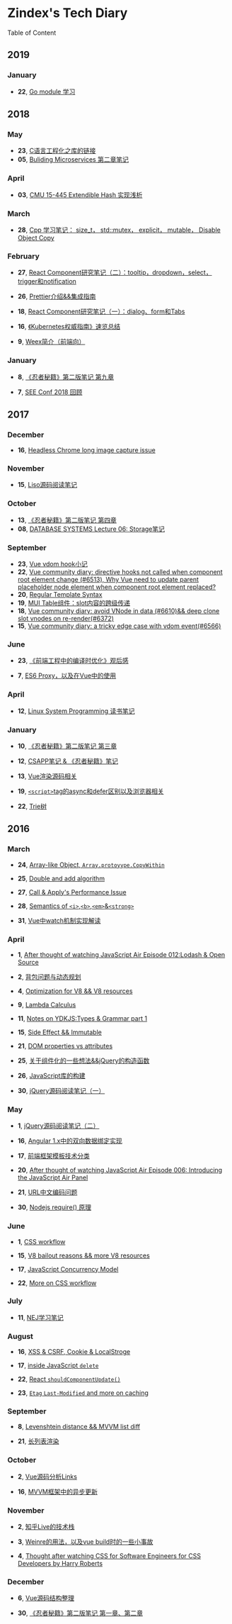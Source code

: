# Zindex's Tech Diary

Table of Content

## 2019

### January

+ **22**, [Go module 学习](http://zxc0328.github.io/diary/2019/01/2019-01-22.html)


## 2018

### May

+ **23**, [C语言工程化之库的链接](http://zxc0328.github.io/diary/2018/05/2018-05-23.html)
+ **05**, [Buliding Microservices 第二章笔记](http://zxc0328.github.io/diary/2018/05/2018-05-05.html)

### April

+ **03**, [CMU 15-445 Extendible Hash 实现浅析](http://zxc0328.github.io/diary/2018/04/2018-04-03.html)

### March

+ **28**, [Cpp 学习笔记： size_t， std::mutex， explicit， mutable， Disable Object Copy](http://zxc0328.github.io/diary/2018/03/2018-03-28.html)


### February

+ **27**, [React Component研究笔记（二）：tooltip，dropdown，select，trigger和notification](http://zxc0328.github.io/diary/2018/02/2018-02-27.html)

+ **26**, [Prettier介绍&&集成指南](http://zxc0328.github.io/diary/2018/02/2018-02-26.html)

+ **18**, [React Component研究笔记（一）：dialog、form和Tabs](http://zxc0328.github.io/diary/2018/02/2018-02-18.html)

+ **16**, [《Kubernetes权威指南》速览总结](http://zxc0328.github.io/diary/2018/02/2018-02-16.html)

+ **9**, [Weex简介（前端向）](http://zxc0328.github.io/diary/2018/02/2018-02-09.html)

### January

+ **8**, [《忍者秘籍》第二版笔记 第九章](http://zxc0328.github.io/diary/2018/01/2018-01-08.html)

+ **7**, [SEE Conf 2018 回顾](http://zxc0328.github.io/diary/2018/01/2017-01-07.html)

## 2017

### December

+ **16**, [Headless Chrome long image capture issue](http://zxc0328.github.io/diary/2017/12/2017-12-16.html)

### November 

+ **15**, [Liso源码阅读笔记](http://zxc0328.github.io/diary/2017/11/2017-11-11.html)

### October

+ **13**, [《忍者秘籍》第二版笔记 第四章](http://zxc0328.github.io/diary/2017/10/2017-10-13.html)
+ **08**, [DATABASE SYSTEMS Lecture 06: Storage笔记](http://zxc0328.github.io/diary/2017/10/2017-10-08.html)

### September

+ **23**, [Vue vdom hook小记](http://zxc0328.github.io/diary/2017/09/2017-09-23.html)
+ **22**, [Vue community diary: directive hooks not called when component root element change (#6513), Why Vue need to update parent placeholder node element when component root element replaced?](http://zxc0328.github.io/diary/2017/09/2017-09-22.html)
+ **20**, [Regular Template Syntax](http://zxc0328.github.io/diary/2017/09/2017-09-20.html)
+ **19**, [MUI Table组件：slot内容的跨级传递](http://zxc0328.github.io/diary/2017/09/2017-09-19.html)
+ **18**, [Vue community diary: avoid VNode in data (#6610)&& deep clone slot vnodes on re-render(#6372)](http://zxc0328.github.io/diary/2017/09/2017-09-18.html)
+ **15**, [Vue community diary: a tricky edge case with vdom event(#6566)](http://zxc0328.github.io/diary/2017/09/2017-09-15.html)

### June

+ **23**, [《前端工程中的编译时优化》观后感](http://zxc0328.github.io/diary/2017/07/2017-07-23.html)

+ **7**, [ES6 Proxy，以及在Vue中的使用](http://zxc0328.github.io/diary/2017/06/2017-06-07.html)

### April

+ **12**, [Linux System Programming 读书笔记](http://zxc0328.github.io/diary/2017/04/2017-04-12.html)

### January

+ **10**, [《忍者秘籍》第二版笔记 第三章](http://zxc0328.github.io/diary/2017/01/2017-01-10.html)

+ **12**, [CSAPP笔记 & 《忍者秘籍》笔记](http://zxc0328.github.io/diary/2017/01/2017-01-12.html)

+ **13**, [Vue渲染源码相关](http://zxc0328.github.io/diary/2017/01/2017-01-13.html)

+ **19**, [`<script>`tag的async和defer区别以及浏览器相关](https://github.com/zxc0328/diary-content/issues/1)

+ **22**, [Trie树](https://github.com/zxc0328/diary-content/issues/2)

## 2016

### March

+ **24**, [Array-like Object, `Array.protoyype.CopyWithin`](http://zxc0328.github.io/diary/2016/03/2016-03-24.html)

+ **25**, [Double and add algorithm](http://zxc0328.github.io/diary/2016/03/2016-03-25.html)

+ **27**, [Call & Apply's Performance Issue](http://zxc0328.github.io/diary/2016/03/2016-03-27.html)

+ **28**, [Semantics of `<i>`,`<b>`,`<em>`&`<strong>`](http://zxc0328.github.io/diary/2016/03/2016-03-28.html)

+ **31**, [Vue中watch机制实现解读](http://zxc0328.github.io/diary/2016/03/2016-03-31.html)

### April

+ **1**, [After thought of watching JavaScript Air Episode 012:Lodash & Open Source](http://zxc0328.github.io/diary/2016/04/2016-04-01.html)

+ **2**, [背包问题与动态规划](http://zxc0328.github.io/diary/2016/04/2016-04-02.html)

+ **4**, [Optimization for V8 && V8 resources](http://zxc0328.github.io/diary/2016/04/2016-04-04.html)

+ **9**, [Lambda Calculus](http://zxc0328.github.io/diary/2016/04/2016-04-09.html)

+ **11**, [Notes on YDKJS:Types & Grammar part 1](http://zxc0328.github.io/diary/2016/04/2016-04-11.html)

+ **15**, [Side Effect && Immutable](http://zxc0328.github.io/diary/2016/04/2016-04-15.html)

+ **21**, [DOM properties vs attributes](http://zxc0328.github.io/diary/2016/04/2016-04-21.html)

+ **25**, [关于组件化的一些想法&&jQuery的构造函数](http://zxc0328.github.io/diary/2016/04/2016-04-25.html)

+ **26**, [JavaScript库的构建](http://zxc0328.github.io/diary/2016/04/2016-04-26.html)

+ **30**, [jQuery源码阅读笔记（一）](http://zxc0328.github.io/diary/2016/04/2016-04-30.html)

### May

+ **1**, [jQuery源码阅读笔记（二）](http://zxc0328.github.io/diary/2016/05/2016-05-01.html)  

+ **16**, [Angular 1.x中的双向数据绑定实现](http://zxc0328.github.io/diary/2016/05/2016-05-16.html)

+ **17**, [前端框架模板技术分类](http://zxc0328.github.io/diary/2016/05/2016-05-17.html)

+ **20**, [After thought of watching JavaScript Air Episode 006: Introducing the JavaScript Air Panel](http://zxc0328.github.io/diary/2016/05/2016-05-20.html)

+ **21**, [URL中文编码问题](http://zxc0328.github.io/diary/2016/05/2016-05-21.html)

+ **30**, [Nodejs require() 原理](http://zxc0328.github.io/diary/2016/05/2016-05-30.html)

### June

+ **1**, [CSS workflow](http://zxc0328.github.io/diary/2016/06/2016-06-01.html)

+ **15**, [V8 bailout reasons && more V8 resources](http://zxc0328.github.io/diary/2016/06/2016-06-15.html)

+ **17**, [JavaScript Concurrency Model](http://zxc0328.github.io/diary/2016/06/2016-06-17.html)

+ **22**, [More on CSS workflow](http://zxc0328.github.io/diary/2016/06/2016-06-22.html)

### July

+ **11**, [NEJ学习笔记](http://zxc0328.github.io/diary/2016/07/2016-07-11.html)

### August

+ **16**, [XSS & CSRF, Cookie & LocalStroge](http://zxc0328.github.io/diary/2016/08/2016-08-16.html)

+ **17**, [inside JavaScript `delete` ](http://zxc0328.github.io/diary/2016/08/2016-08-17.html)

+ **22**, [React `shouldComponentUpdate()`](http://zxc0328.github.io/diary/2016/08/2016-08-22.html)

+ **23**, [`Etag` `Last-Modified` and more on caching](http://zxc0328.github.io/diary/2016/08/2016-08-23.html)

### September

+ **8**, [Levenshtein distance && MVVM list diff](http://zxc0328.github.io/diary/2016/09/2016-09-08.html)

+ **21**, [长列表渲染](http://zxc0328.github.io/diary/2016/09/2016-09-21.html)

### October

+ **2**, [Vue源码分析Links](http://zxc0328.github.io/diary/2016/10/2016-10-02.html)

+ **16**, [MVVM框架中的异步更新](http://zxc0328.github.io/diary/2016/10/2016-10-16.html)

### November

+ **2**, [知乎Live的技术栈](http://zxc0328.github.io/diary/2016/11/2016-11-02.html)

+ **3**, [Weinre的用法，以及vue build时的一些小事故](http://zxc0328.github.io/diary/2016/11/2016-11-03.html)

+ **4**, [Thought after watching CSS for Software Engineers for CSS Developers by Harry Roberts](http://zxc0328.github.io/diary/2016/11/2016-11-04.html)

### December

+ **6**, [Vue源码结构整理](http://zxc0328.github.io/diary/2016/12/2016-12-06.html)

+ **30**, [《忍者秘籍》第二版笔记 第一章、第二章](http://zxc0328.github.io/diary/2016/12/2016-12-30.html)
